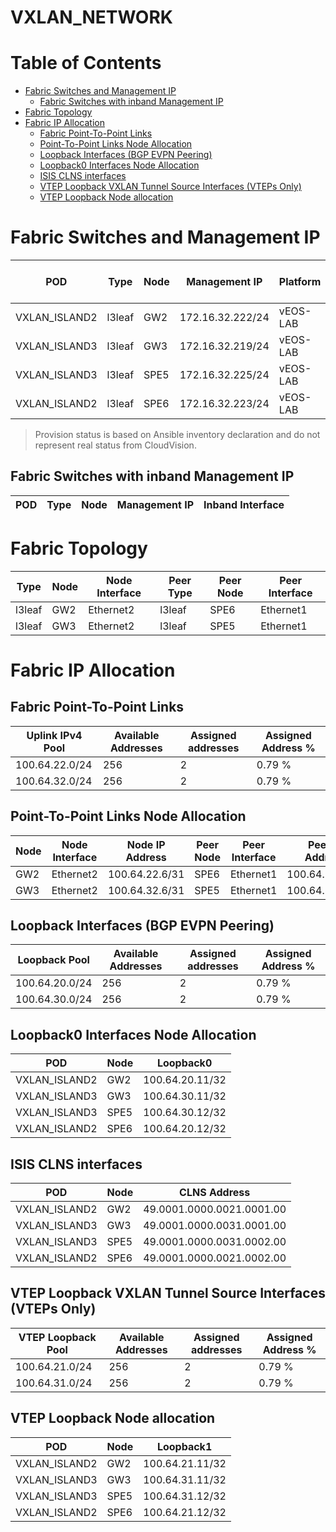 # VXLAN_NETWORK

# Table of Contents

- [Fabric Switches and Management IP](#fabric-switches-and-management-ip)
  - [Fabric Switches with inband Management IP](#fabric-switches-with-inband-management-ip)
- [Fabric Topology](#fabric-topology)
- [Fabric IP Allocation](#fabric-ip-allocation)
  - [Fabric Point-To-Point Links](#fabric-point-to-point-links)
  - [Point-To-Point Links Node Allocation](#point-to-point-links-node-allocation)
  - [Loopback Interfaces (BGP EVPN Peering)](#loopback-interfaces-bgp-evpn-peering)
  - [Loopback0 Interfaces Node Allocation](#loopback0-interfaces-node-allocation)
  - [ISIS CLNS interfaces](#isis-clns-interfaces)
  - [VTEP Loopback VXLAN Tunnel Source Interfaces (VTEPs Only)](#vtep-loopback-vxlan-tunnel-source-interfaces-vteps-only)
  - [VTEP Loopback Node allocation](#vtep-loopback-node-allocation)

# Fabric Switches and Management IP

| POD | Type | Node | Management IP | Platform | Provisioned in CloudVision |
| --- | ---- | ---- | ------------- | -------- | -------------------------- |
| VXLAN_ISLAND2 | l3leaf | GW2 | 172.16.32.222/24 | vEOS-LAB | Not Available |
| VXLAN_ISLAND3 | l3leaf | GW3 | 172.16.32.219/24 | vEOS-LAB | Provisioned |
| VXLAN_ISLAND3 | l3leaf | SPE5 | 172.16.32.225/24 | vEOS-LAB | Provisioned |
| VXLAN_ISLAND2 | l3leaf | SPE6 | 172.16.32.223/24 | vEOS-LAB | Not Available |

> Provision status is based on Ansible inventory declaration and do not represent real status from CloudVision.

## Fabric Switches with inband Management IP
| POD | Type | Node | Management IP | Inband Interface |
| --- | ---- | ---- | ------------- | ---------------- |

# Fabric Topology

| Type | Node | Node Interface | Peer Type | Peer Node | Peer Interface |
| ---- | ---- | -------------- | --------- | ----------| -------------- |
| l3leaf | GW2 | Ethernet2 | l3leaf | SPE6 | Ethernet1 |
| l3leaf | GW3 | Ethernet2 | l3leaf | SPE5 | Ethernet1 |

# Fabric IP Allocation

## Fabric Point-To-Point Links

| Uplink IPv4 Pool | Available Addresses | Assigned addresses | Assigned Address % |
| ---------------- | ------------------- | ------------------ | ------------------ |
| 100.64.22.0/24 | 256 | 2 | 0.79 % |
| 100.64.32.0/24 | 256 | 2 | 0.79 % |

## Point-To-Point Links Node Allocation

| Node | Node Interface | Node IP Address | Peer Node | Peer Interface | Peer IP Address |
| ---- | -------------- | --------------- | --------- | -------------- | --------------- |
| GW2 | Ethernet2 | 100.64.22.6/31 | SPE6 | Ethernet1 | 100.64.22.7/31 |
| GW3 | Ethernet2 | 100.64.32.6/31 | SPE5 | Ethernet1 | 100.64.32.7/31 |

## Loopback Interfaces (BGP EVPN Peering)

| Loopback Pool | Available Addresses | Assigned addresses | Assigned Address % |
| ------------- | ------------------- | ------------------ | ------------------ |
| 100.64.20.0/24 | 256 | 2 | 0.79 % |
| 100.64.30.0/24 | 256 | 2 | 0.79 % |

## Loopback0 Interfaces Node Allocation

| POD | Node | Loopback0 |
| --- | ---- | --------- |
| VXLAN_ISLAND2 | GW2 | 100.64.20.11/32 |
| VXLAN_ISLAND3 | GW3 | 100.64.30.11/32 |
| VXLAN_ISLAND3 | SPE5 | 100.64.30.12/32 |
| VXLAN_ISLAND2 | SPE6 | 100.64.20.12/32 |

## ISIS CLNS interfaces

| POD | Node | CLNS Address |
| --- | ---- | ------------ |
| VXLAN_ISLAND2 | GW2 | 49.0001.0000.0021.0001.00 |
| VXLAN_ISLAND3 | GW3 | 49.0001.0000.0031.0001.00 |
| VXLAN_ISLAND3 | SPE5 | 49.0001.0000.0031.0002.00 |
| VXLAN_ISLAND2 | SPE6 | 49.0001.0000.0021.0002.00 |

## VTEP Loopback VXLAN Tunnel Source Interfaces (VTEPs Only)

| VTEP Loopback Pool | Available Addresses | Assigned addresses | Assigned Address % |
| --------------------- | ------------------- | ------------------ | ------------------ |
| 100.64.21.0/24 | 256 | 2 | 0.79 % |
| 100.64.31.0/24 | 256 | 2 | 0.79 % |

## VTEP Loopback Node allocation

| POD | Node | Loopback1 |
| --- | ---- | --------- |
| VXLAN_ISLAND2 | GW2 | 100.64.21.11/32 |
| VXLAN_ISLAND3 | GW3 | 100.64.31.11/32 |
| VXLAN_ISLAND3 | SPE5 | 100.64.31.12/32 |
| VXLAN_ISLAND2 | SPE6 | 100.64.21.12/32 |

